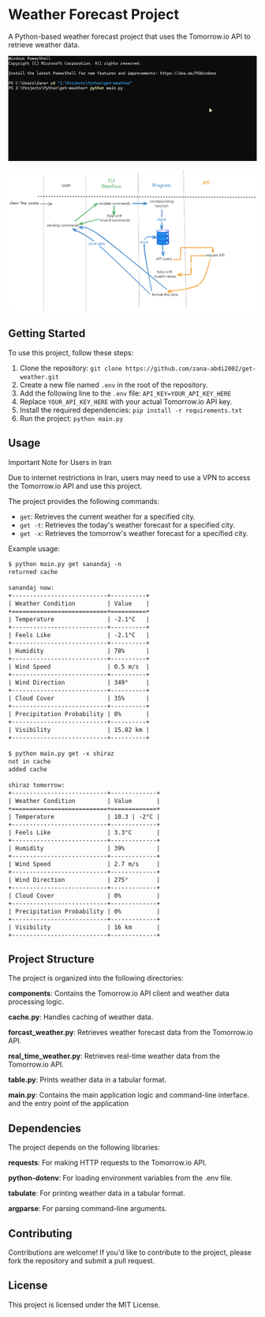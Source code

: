 # Weather Forecast Project

A Python-based weather forecast project that uses the Tomorrow.io API to retrieve weather data.

![![alt text](get real time weather usage)](docs/media/real_time_weather_usage.gif)

![![alt text](project scheme)](<docs/media/project scheme.png>)

## Getting Started

To use this project, follow these steps:

1. Clone the repository: `git clone https://github.com/zana-abdi2002/get-weather.git`
2. Create a new file named `.env` in the root of the repository.
3. Add the following line to the `.env` file: `API_KEY=YOUR_API_KEY_HERE`
4. Replace `YOUR_API_KEY_HERE` with your actual Tomorrow.io API key.
5. Install the required dependencies: `pip install -r requirements.txt`
6. Run the project: `python main.py`

## Usage

Important Note for Users in Iran

Due to internet restrictions in Iran, users may need to use a VPN to access the Tomorrow.io API and use this project.

The project provides the following commands:

- `get`: Retrieves the current weather for a specified city.
- `get -t`: Retrieves the today's weather forecast for a specified city.
- `get -x`: Retrieves the tomorrow's weather forecast for a specified city.

Example usage:

```shell
$ python main.py get sanandaj -n
returned cache

sanandaj now:
+---------------------------+----------+
| Weather Condition         | Value    |
+===========================+==========+
| Temperature               | -2.1°C   |
+---------------------------+----------+
| Feels Like                | -2.1°C   |
+---------------------------+----------+
| Humidity                  | 78%      |
+---------------------------+----------+
| Wind Speed                | 0.5 m/s  |
+---------------------------+----------+
| Wind Direction            | 349°     |
+---------------------------+----------+
| Cloud Cover               | 35%      |
+---------------------------+----------+
| Precipitation Probability | 0%       |
+---------------------------+----------+
| Visibility                | 15.82 km |
+---------------------------+----------+

$ python main.py get -x shiraz
not in cache
added cache

shiraz tomorrow:
+---------------------------+-------------+
| Weather Condition         | Value       |
+===========================+=============+
| Temperature               | 10.3 | -2°C |
+---------------------------+-------------+
| Feels Like                | 3.3°C       |
+---------------------------+-------------+
| Humidity                  | 39%         |
+---------------------------+-------------+
| Wind Speed                | 2.7 m/s     |
+---------------------------+-------------+
| Wind Direction            | 275°        |
+---------------------------+-------------+
| Cloud Cover               | 0%          |
+---------------------------+-------------+
| Precipitation Probability | 0%          |
+---------------------------+-------------+
| Visibility                | 16 km       |
+---------------------------+-------------+
```

## Project Structure

The project is organized into the following directories:

**components**: Contains the Tomorrow.io API client and weather data processing logic.

**cache.py**: Handles caching of weather data.

**forcast_weather.py**: Retrieves weather forecast data from the Tomorrow.io API.

**real_time_weather.py**: Retrieves real-time weather data from the Tomorrow.io API.

**table.py**: Prints weather data in a tabular format.

**main.py**: Contains the main application logic and command-line interface. and the entry point of the application

## Dependencies

The project depends on the following libraries:

**requests**: For making HTTP requests to the Tomorrow.io API.

**python-dotenv**: For loading environment variables from the .env file.

**tabulate**: For printing weather data in a tabular format.

**argparse**: For parsing command-line arguments.

## Contributing

Contributions are welcome! If you'd like to contribute to the project, please fork the repository and submit a pull request.

## License

This project is licensed under the MIT License.
